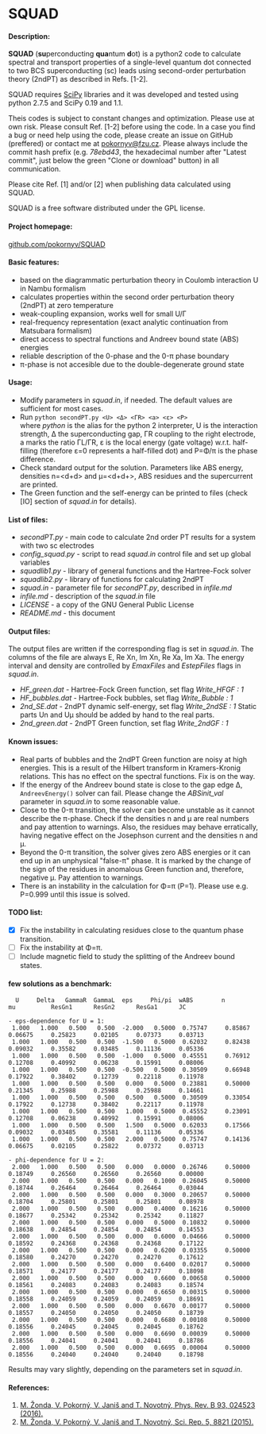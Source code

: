 SQUAD
=====
#### Description:
**SQUAD** (**su**perconducting **qua**ntum **d**ot) is a python2 code to calculate spectral 
and transport properties of a single-level quantum dot connected to two BCS superconducting (sc) leads
using second-order perturbation theory (2ndPT) as described in Refs. [1-2].
  
SQUAD requires [SciPy](https://www.scipy.org) libraries and it was developed and 
tested using python 2.7.5 and SciPy 0.19 and 1.1.
  
Theis codes is subject to constant changes and optimization. Please use at own risk.
Please consult Ref. [1-2] before using the code. In a case you find a bug or need help using the code, 
please create an issue on GitHub (preffered) or contact me at pokornyv@fzu.cz. Please always include the 
commit hash prefix (e.g. *78ebd43*, the hexadecimal number after "Latest commit", 
just below the green "Clone or download" button) in all communication.

Please cite Ref. [1] and/or [2] when publishing data calculated using SQUAD.

SQUAD is a free software distributed under the GPL license.

#### Project homepage:
[github.com/pokornyv/SQUAD](https://github.com/pokornyv/SQUAD)

#### Basic features:
- based on the diagrammatic perturbation theory in Coulomb interaction U in Nambu formalism  
- calculates properties within the second order perturbation theory (2ndPT) at zero temperature  
- weak-coupling expansion, works well for small U/Γ  
- real-frequency representation (exact analytic continuation from Matsubara formalism)  
- direct access to spectral functions and Andreev bound state (ABS) energies  
- reliable description of the 0-phase and the 0-π phase boundary  
- π-phase is not accesible due to the double-degenerate ground state  

#### Usage:
- Modify parameters in *squad.in*, if needed. The default values are sufficient for most cases.  
- Run `python secondPT.py <U> <Δ> <ΓR> <a> <ε> <P>`  
where *python* is the alias for the python 2 interpreter, U is the interaction strength, Δ the superconducting gap,
ΓR coupling to the right electrode, a marks the ratio ΓL/ΓR, ε is the local energy (gate voltage) w.r.t. half-filling 
(therefore ε=0 represents a half-filled dot) and P=Φ/π is the phase difference.  
- Check standard output for the solution. Parameters like ABS energy, densities n=\<d\+d\> and μ=\<d\+d\+\>, 
ABS residues and the supercurrent are printed.  
- The Green function and the self-energy can be printed to files (check \[IO\] section of *squad.in* for details).  

#### List of files:
- *secondPT.py* - main code to calculate 2nd order PT results for a system with two sc electrodes  
- *config_squad.py* - script to read *squad.in* control file and set up global variables  
- *squadlib1.py* - library of general functions and the Hartree-Fock solver  
- *squadlib2.py* - library of functions for calculating 2ndPT  
- *squad.in* - parameter file for *secondPT.py*, described in *infile.md*  
- *infile.md* - description of the *squad.in* file  
- *LICENSE* - a copy of the GNU General Public License  
- *README.md* - this document  

#### Output files:
The output files are written if the corresponding flag is set in *squad.in*. The columns of
the file are always E, Re Xn, Im Xn, Re Xa, Im Xa. The energy interval and density are controlled 
by *EmaxFiles* and *EstepFiles* flags in *squad.in*.

- *HF_green.dat* - Hartree-Fock Green function, set flag *Write_HFGF : 1*  
- *HF_bubbles.dat* - Hartree-Fock bubbles, set flag *Write_Bubble : 1*  
- *2nd_SE.dat* - 2ndPT dynamic self-energy, set flag *Write_2ndSE : 1* Static parts Un and Uμ should 
be added by hand to the real parts.  
- *2nd_green.dat* - 2ndPT Green function, set flag *Write_2ndGF : 1*  

#### Known issues:
- Real parts of bubbles and the 2ndPT Green function are noisy at high energies. This is a result
of the Hilbert transform in Kramers-Kronig relations. This has no effect on the spectral functions. 
Fix is on the way.
- If the energy of the Andreev bound state is close to the gap edge Δ, `AndreevEnergy()` solver
can fail. Please change the *ABSinit_val* parameter in *squad.in* to some reasonable value.  
- Close to the 0-π transition, the solver can become unstable as it cannot describe the π-phase.
Check if the densities n and μ are real numbers and pay attention to warnings. Also, the residues
may behave erratically, having negative effect on the Josephson current and the densities n and μ.  
- Beyond the 0-π transition, the solver gives zero ABS energies or it can end up in an unphysical "false-π" phase. It is marked
by the change of the sign of the residues in anomalous Green function and, therefore, negative μ.
Pay attention to warnings.  
- There is an instability in the calculation for Φ=π (P=1). Please use e.g. P=0.999 until this issue is solved.

#### TODO list:
- [x] Fix the instability in calculating residues close to the quantum phase transition.  
- [ ] Fix the instability at Φ=π.  
- [ ] Include magnetic field to study the splitting of the Andreev bound states.  

#### few solutions as a benchmark:
```
  U     Delta   GammaR  GammaL  eps     Phi/pi  wABS        n           mu          ResGn1      ResGn2      ResGa1      JC

- eps-dependence for U = 1:
 1.000	 1.000	 0.500	 0.500	-2.000	 0.5000	 0.75747	 0.85867	 0.06675	 0.25823	 0.02105	 0.07373	 0.03713
 1.000	 1.000	 0.500	 0.500	-1.500	 0.5000	 0.62032	 0.82438	 0.09032	 0.35582	 0.03485	 0.11136	 0.05336
 1.000	 1.000	 0.500	 0.500	-1.000	 0.5000	 0.45551	 0.76912	 0.12708	 0.40992	 0.06238	 0.15991	 0.08006
 1.000	 1.000	 0.500	 0.500	-0.500	 0.5000	 0.30509	 0.66948	 0.17922	 0.38402	 0.12739	 0.22118	 0.11978
 1.000	 1.000	 0.500	 0.500	 0.000	 0.5000	 0.23881	 0.50000	 0.21345	 0.25988	 0.25988	 0.25988	 0.14661
 1.000	 1.000	 0.500	 0.500	 0.500	 0.5000	 0.30509	 0.33054	 0.17922	 0.12738	 0.38402	 0.22117	 0.11978
 1.000	 1.000	 0.500	 0.500	 1.000	 0.5000	 0.45552	 0.23091	 0.12708	 0.06238	 0.40992	 0.15991	 0.08006
 1.000	 1.000	 0.500	 0.500	 1.500	 0.5000	 0.62033	 0.17566	 0.09032	 0.03485	 0.35581	 0.11136	 0.05336
 1.000	 1.000	 0.500	 0.500	 2.000	 0.5000	 0.75747	 0.14136	 0.06675	 0.02105	 0.25822	 0.07372	 0.03713

- phi-dependence for U = 2:
 2.000	 1.000	 0.500	 0.500	 0.000	 0.0000	 0.26746	 0.50000	 0.18749	 0.26560	 0.26560	 0.26560	 0.00000
 2.000	 1.000	 0.500	 0.500	 0.000	 0.1000	 0.26045	 0.50000	 0.18744	 0.26464	 0.26464	 0.26464	 0.03044
 2.000	 1.000	 0.500	 0.500	 0.000	 0.3000	 0.20657	 0.50000	 0.18704	 0.25801	 0.25801	 0.25801	 0.08978
 2.000	 1.000	 0.500	 0.500	 0.000	 0.4000	 0.16216	 0.50000	 0.18677	 0.25342	 0.25342	 0.25342	 0.11827
 2.000	 1.000	 0.500	 0.500	 0.000	 0.5000	 0.10832	 0.50000	 0.18638	 0.24854	 0.24854	 0.24854	 0.14553
 2.000	 1.000	 0.500	 0.500	 0.000	 0.6000	 0.04666	 0.50000	 0.18592	 0.24368	 0.24368	 0.24368	 0.17122
 2.000	 1.000	 0.500	 0.500	 0.000	 0.6200	 0.03355	 0.50000	 0.18580	 0.24270	 0.24270	 0.24270	 0.17612
 2.000	 1.000	 0.500	 0.500	 0.000	 0.6400	 0.02017	 0.50000	 0.18571	 0.24177	 0.24177	 0.24177	 0.18098
 2.000	 1.000	 0.500	 0.500	 0.000	 0.6600	 0.00658	 0.50000	 0.18561	 0.24083	 0.24083	 0.24083	 0.18574
 2.000	 1.000	 0.500	 0.500	 0.000	 0.6650	 0.00315	 0.50000	 0.18558	 0.24059	 0.24059	 0.24059	 0.18691
 2.000	 1.000	 0.500	 0.500	 0.000	 0.6670	 0.00177	 0.50000	 0.18557	 0.24050	 0.24050	 0.24050	 0.18739
 2.000	 1.000	 0.500	 0.500	 0.000	 0.6680	 0.00108	 0.50000	 0.18556	 0.24045	 0.24045	 0.24045	 0.18762
 2.000	 1.000	 0.500	 0.500	 0.000	 0.6690	 0.00039	 0.50000	 0.18556	 0.24041	 0.24041	 0.24041	 0.18786
 2.000	 1.000	 0.500	 0.500	 0.000	 0.6695	 0.00004	 0.50000	 0.18556	 0.24040	 0.24040	 0.24040	 0.18798
```
Results may vary slightly, depending on the parameters set in *squad.in*.  

#### References:
1. [M. Žonda, V. Pokorný, V. Janiš and T. Novotný, Phys. Rev. B 93, 024523 (2016).](http://dx.doi.org/10.1103/PhysRevB.93.024523)  
2. [M. Žonda, V. Pokorný, V. Janiš and T. Novotný, Sci. Rep. 5, 8821 (2015).](http://dx.doi.org/10.1038/srep08821)  

